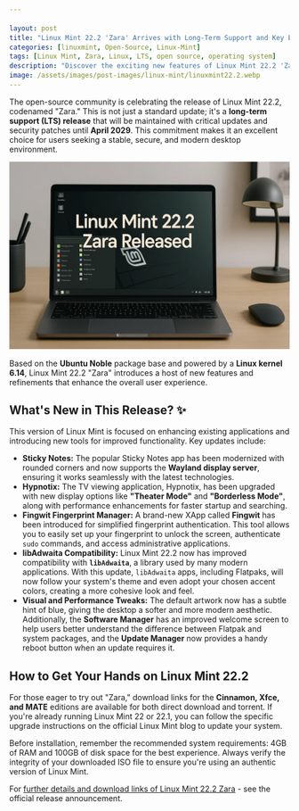 ```yaml
---

layout: post
title: "Linux Mint 22.2 'Zara' Arrives with Long-Term Support and Key Enhancements"
categories: [linuxmint, Open-Source, Linux-Mint]
tags: [Linux Mint, Zara, Linux, LTS, open source, operating system]
description: "Discover the exciting new features of Linux Mint 22.2 'Zara', the latest long-term support release. This new version, supported until 2029, brings a new fingerprint manager, improved apps, and a fresh look to the popular desktop operating system."
image: /assets/images/post-images/linux-mint/linuxmint22.2.webp
---
```


The open-source community is celebrating the release of Linux Mint 22.2, codenamed "Zara." This is not just a standard update; it's a **long-term support (LTS) release** that will be maintained with critical updates and security patches until **April 2029**. This commitment makes it an excellent choice for users seeking a stable, secure, and modern desktop environment.

![Linux Mint 22.2 featured image](/assets/images/post-images/linux-mint/linuxmint22.2.webp)

Based on the **Ubuntu Noble** package base and powered by a **Linux kernel 6.14**, Linux Mint 22.2 "Zara" introduces a host of new features and refinements that enhance the overall user experience.

## What's New in This Release? ✨

This version of Linux Mint is focused on enhancing existing applications and introducing new tools for improved functionality. Key updates include:

* **Sticky Notes:** The popular Sticky Notes app has been modernized with rounded corners and now supports the **Wayland display server**, ensuring it works seamlessly with the latest technologies.
* **Hypnotix:** The TV viewing application, Hypnotix, has been upgraded with new display options like **"Theater Mode"** and **"Borderless Mode"**, along with performance enhancements for faster startup and searching.
* **Fingwit Fingerprint Manager:** A brand-new XApp called **Fingwit** has been introduced for simplified fingerprint authentication. This tool allows you to easily set up your fingerprint to unlock the screen, authenticate `sudo` commands, and access administrative applications.
* **libAdwaita Compatibility:** Linux Mint 22.2 now has improved compatibility with **`libAdwaita`**, a library used by many modern applications. With this update, `libAdwaita` apps, including Flatpaks, will now follow your system's theme and even adopt your chosen accent colors, creating a more cohesive look and feel.
* **Visual and Performance Tweaks:** The default artwork now has a subtle hint of blue, giving the desktop a softer and more modern aesthetic. Additionally, the **Software Manager** has an improved welcome screen to help users better understand the difference between Flatpak and system packages, and the **Update Manager** now provides a handy reboot button when an update requires it.

## How to Get Your Hands on Linux Mint 22.2

For those eager to try out "Zara," download links for the **Cinnamon, Xfce, and MATE** editions are available for both direct download and torrent. If you're already running Linux Mint 22 or 22.1, you can follow the specific upgrade instructions on the official Linux Mint blog to update your system.

Before installation, remember the recommended system requirements: 4GB of RAM and 100GB of disk space for the best experience. Always verify the integrity of your downloaded ISO file to ensure you're using an authentic version of Linux Mint.

For [further details and download links of Linux Mint 22.2 Zara](https://blog.linuxmint.com/?p=4881) - see the official release announcement.